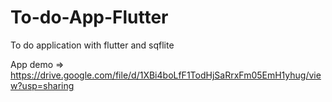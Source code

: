 # To-do-App-Flutter
To do application with flutter and sqflite

App demo => https://drive.google.com/file/d/1XBi4boLfF1TodHjSaRrxFm05EmH1yhug/view?usp=sharing
